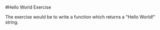 #Hello World Exercise

The exercise would be to write a function which returns a "Hello World!" string.
